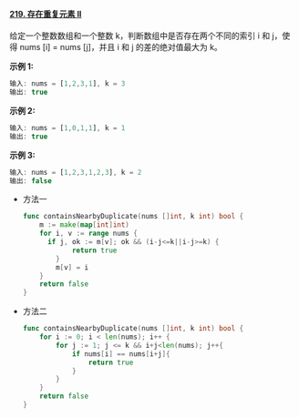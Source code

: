 #### [219. 存在重复元素 II](https://leetcode-cn.com/problems/contains-duplicate-ii/)

给定一个整数数组和一个整数 k，判断数组中是否存在两个不同的索引 i 和 j，使得 nums [i] = nums [j]，并且 i 和 j 的差的绝对值最大为 k。

**示例 1:**

```js
输入: nums = [1,2,3,1], k = 3
输出: true
```

**示例 2:**

```js
输入: nums = [1,0,1,1], k = 1
输出: true
```

**示例 3:**

```js
输入: nums = [1,2,3,1,2,3], k = 2
输出: false
```

- 方法一

  ```go
  func containsNearbyDuplicate(nums []int, k int) bool {
      m := make(map[int]int)
      for i, v := range nums {
        if j, ok := m[v]; ok && (i-j<=k||i-j>=k) {
              return true
          }
          m[v] = i
      }
      return false
  }
  ```

- 方法二

  ```go
  func containsNearbyDuplicate(nums []int, k int) bool {
      for i := 0; i < len(nums); i++ {
          for j := 1; j <= k && i+j<len(nums); j++{
              if nums[i] == nums[i+j]{
                  return true
              }
          }
      }
      return false
  }
  ```

  